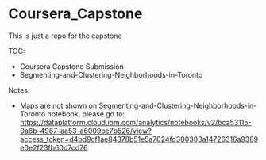 # Coursera_Capstone
 This is just a repo for the capstone&nbsp;
 
 TOC:
 
* Coursera Capstone Submission
* Segmenting-and-Clustering-Neighborhoods-in-Toronto

Notes:

* Maps are not shown on Segmenting-and-Clustering-Neighborhoods-in-Toronto notebook, please go to: https://dataplatform.cloud.ibm.com/analytics/notebooks/v2/bca53115-0a6b-4967-aa53-a6009bc7b526/view?access_token=d4bd9cf1ae84378b51e5a7024fd300303a14726316a9389e0e2f23fb60d7cd76